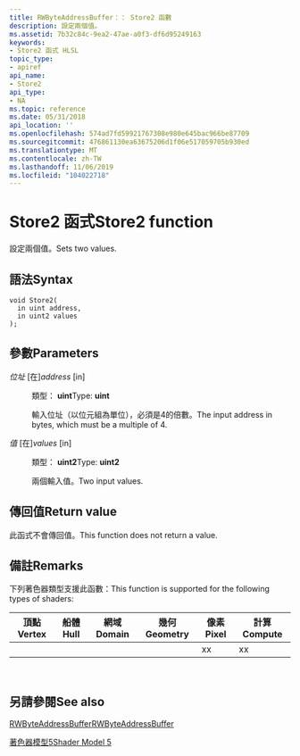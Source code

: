 ```yaml
---
title: RWByteAddressBuffer：： Store2 函數
description: 設定兩個值。
ms.assetid: 7b32c84c-9ea2-47ae-a0f3-df6d95249163
keywords:
- Store2 函式 HLSL
topic_type:
- apiref
api_name:
- Store2
api_type:
- NA
ms.topic: reference
ms.date: 05/31/2018
api_location: ''
ms.openlocfilehash: 574ad7fd59921767308e980e645bac966be87709
ms.sourcegitcommit: 476861130ea63675206d1f06e517059705b930ed
ms.translationtype: MT
ms.contentlocale: zh-TW
ms.lasthandoff: 11/06/2019
ms.locfileid: "104022718"
---
```

# <a name="store2-function"></a><span data-ttu-id="04bea-104">Store2 函式</span><span class="sxs-lookup"><span data-stu-id="04bea-104">Store2 function</span></span>

<span data-ttu-id="04bea-105">設定兩個值。</span><span class="sxs-lookup"><span data-stu-id="04bea-105">Sets two values.</span></span>

## <a name="syntax"></a><span data-ttu-id="04bea-106">語法</span><span class="sxs-lookup"><span data-stu-id="04bea-106">Syntax</span></span>

``` syntax
void Store2(
  in uint address,
  in uint2 values
);
```

## <a name="parameters"></a><span data-ttu-id="04bea-107">參數</span><span class="sxs-lookup"><span data-stu-id="04bea-107">Parameters</span></span>

<dl> <dt>

<span data-ttu-id="04bea-108">*位址* \[在\]</span><span class="sxs-lookup"><span data-stu-id="04bea-108">*address* \[in\]</span></span>
</dt> <dd>

<span data-ttu-id="04bea-109">類型： **uint**</span><span class="sxs-lookup"><span data-stu-id="04bea-109">Type: **uint**</span></span>

<span data-ttu-id="04bea-110">輸入位址（以位元組為單位），必須是4的倍數。</span><span class="sxs-lookup"><span data-stu-id="04bea-110">The input address in bytes, which must be a multiple of 4.</span></span>

</dd> <dt>

<span data-ttu-id="04bea-111">*值* \[在\]</span><span class="sxs-lookup"><span data-stu-id="04bea-111">*values* \[in\]</span></span>
</dt> <dd>

<span data-ttu-id="04bea-112">類型： **uint2**</span><span class="sxs-lookup"><span data-stu-id="04bea-112">Type: **uint2**</span></span>

<span data-ttu-id="04bea-113">兩個輸入值。</span><span class="sxs-lookup"><span data-stu-id="04bea-113">Two input values.</span></span>

</dd> </dl>

## <a name="return-value"></a><span data-ttu-id="04bea-114">傳回值</span><span class="sxs-lookup"><span data-stu-id="04bea-114">Return value</span></span>

<span data-ttu-id="04bea-115">此函式不會傳回值。</span><span class="sxs-lookup"><span data-stu-id="04bea-115">This function does not return a value.</span></span>

## <a name="remarks"></a><span data-ttu-id="04bea-116">備註</span><span class="sxs-lookup"><span data-stu-id="04bea-116">Remarks</span></span>

<span data-ttu-id="04bea-117">下列著色器類型支援此函數：</span><span class="sxs-lookup"><span data-stu-id="04bea-117">This function is supported for the following types of shaders:</span></span>



| <span data-ttu-id="04bea-118">頂點</span><span class="sxs-lookup"><span data-stu-id="04bea-118">Vertex</span></span> | <span data-ttu-id="04bea-119">船體</span><span class="sxs-lookup"><span data-stu-id="04bea-119">Hull</span></span> | <span data-ttu-id="04bea-120">網域</span><span class="sxs-lookup"><span data-stu-id="04bea-120">Domain</span></span> | <span data-ttu-id="04bea-121">幾何</span><span class="sxs-lookup"><span data-stu-id="04bea-121">Geometry</span></span> | <span data-ttu-id="04bea-122">像素</span><span class="sxs-lookup"><span data-stu-id="04bea-122">Pixel</span></span> | <span data-ttu-id="04bea-123">計算</span><span class="sxs-lookup"><span data-stu-id="04bea-123">Compute</span></span> |
|--------|------|--------|----------|-------|---------|
|        |      |        |          | <span data-ttu-id="04bea-124">x</span><span class="sxs-lookup"><span data-stu-id="04bea-124">x</span></span>     | <span data-ttu-id="04bea-125">x</span><span class="sxs-lookup"><span data-stu-id="04bea-125">x</span></span>       |



 

## <a name="see-also"></a><span data-ttu-id="04bea-126">另請參閱</span><span class="sxs-lookup"><span data-stu-id="04bea-126">See also</span></span>

<dl> <dt>

[<span data-ttu-id="04bea-127">RWByteAddressBuffer</span><span class="sxs-lookup"><span data-stu-id="04bea-127">RWByteAddressBuffer</span></span>](sm5-object-rwbyteaddressbuffer.md)
</dt> <dt>

[<span data-ttu-id="04bea-128">著色器模型5</span><span class="sxs-lookup"><span data-stu-id="04bea-128">Shader Model 5</span></span>](d3d11-graphics-reference-sm5.md)
</dt> </dl>

 

 




